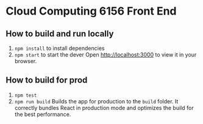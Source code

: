 # Cloud Computing 6156 Front End

## How to build and run locally
1. `npm install` to install dependencies
2. `npm start` to start the dever
Open [http://localhost:3000](http://localhost:3000) to view it in your browser.


## How to build for prod
1. `npm test`
2. `npm run build` Builds the app for production to the `build` folder. It correctly bundles React in production mode and optimizes the build for the best performance.